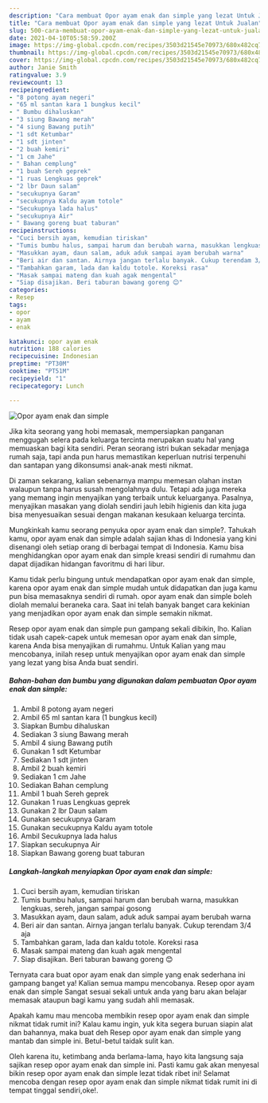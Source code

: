 ```yaml
---
description: "Cara membuat Opor ayam enak dan simple yang lezat Untuk Jualan"
title: "Cara membuat Opor ayam enak dan simple yang lezat Untuk Jualan"
slug: 500-cara-membuat-opor-ayam-enak-dan-simple-yang-lezat-untuk-jualan
date: 2021-04-10T05:58:59.200Z
image: https://img-global.cpcdn.com/recipes/3503d21545e70973/680x482cq70/opor-ayam-enak-dan-simple-foto-resep-utama.jpg
thumbnail: https://img-global.cpcdn.com/recipes/3503d21545e70973/680x482cq70/opor-ayam-enak-dan-simple-foto-resep-utama.jpg
cover: https://img-global.cpcdn.com/recipes/3503d21545e70973/680x482cq70/opor-ayam-enak-dan-simple-foto-resep-utama.jpg
author: Janie Smith
ratingvalue: 3.9
reviewcount: 13
recipeingredient:
- "8 potong ayam negeri"
- "65 ml santan kara 1 bungkus kecil"
- " Bumbu dihaluskan"
- "3 siung Bawang merah"
- "4 siung Bawang putih"
- "1 sdt Ketumbar"
- "1 sdt jinten"
- "2 buah kemiri"
- "1 cm Jahe"
- " Bahan cemplung"
- "1 buah Sereh geprek"
- "1 ruas Lengkuas geprek"
- "2 lbr Daun salam"
- "secukupnya Garam"
- "secukupnya Kaldu ayam totole"
- "Secukupnya lada halus"
- "secukupnya Air"
- " Bawang goreng buat taburan"
recipeinstructions:
- "Cuci bersih ayam, kemudian tiriskan"
- "Tumis bumbu halus, sampai harum dan berubah warna, masukkan lengkuas, sereh, jangan sampai gosong"
- "Masukkan ayam, daun salam, aduk aduk sampai ayam berubah warna"
- "Beri air dan santan. Airnya jangan terlalu banyak. Cukup terendam 3/4 aja"
- "Tambahkan garam, lada dan kaldu totole. Koreksi rasa"
- "Masak sampai mateng dan kuah agak mengental"
- "Siap disajikan. Beri taburan bawang goreng 😊"
categories:
- Resep
tags:
- opor
- ayam
- enak

katakunci: opor ayam enak 
nutrition: 188 calories
recipecuisine: Indonesian
preptime: "PT30M"
cooktime: "PT51M"
recipeyield: "1"
recipecategory: Lunch

---
```



![Opor ayam enak dan simple](https://img-global.cpcdn.com/recipes/3503d21545e70973/680x482cq70/opor-ayam-enak-dan-simple-foto-resep-utama.jpg)

Jika kita seorang yang hobi memasak, mempersiapkan panganan menggugah selera pada keluarga tercinta merupakan suatu hal yang memuaskan bagi kita sendiri. Peran seorang istri bukan sekadar menjaga rumah saja, tapi anda pun harus memastikan keperluan nutrisi terpenuhi dan santapan yang dikonsumsi anak-anak mesti nikmat.

Di zaman  sekarang, kalian sebenarnya mampu memesan olahan instan walaupun tanpa harus susah mengolahnya dulu. Tetapi ada juga mereka yang memang ingin menyajikan yang terbaik untuk keluarganya. Pasalnya, menyajikan masakan yang diolah sendiri jauh lebih higienis dan kita juga bisa menyesuaikan sesuai dengan makanan kesukaan keluarga tercinta. 



Mungkinkah kamu seorang penyuka opor ayam enak dan simple?. Tahukah kamu, opor ayam enak dan simple adalah sajian khas di Indonesia yang kini disenangi oleh setiap orang di berbagai tempat di Indonesia. Kamu bisa menghidangkan opor ayam enak dan simple kreasi sendiri di rumahmu dan dapat dijadikan hidangan favoritmu di hari libur.

Kamu tidak perlu bingung untuk mendapatkan opor ayam enak dan simple, karena opor ayam enak dan simple mudah untuk didapatkan dan juga kamu pun bisa memasaknya sendiri di rumah. opor ayam enak dan simple boleh diolah memalui beraneka cara. Saat ini telah banyak banget cara kekinian yang menjadikan opor ayam enak dan simple semakin nikmat.

Resep opor ayam enak dan simple pun gampang sekali dibikin, lho. Kalian tidak usah capek-capek untuk memesan opor ayam enak dan simple, karena Anda bisa menyajikan di rumahmu. Untuk Kalian yang mau mencobanya, inilah resep untuk menyajikan opor ayam enak dan simple yang lezat yang bisa Anda buat sendiri.

<!--inarticleads1-->

##### Bahan-bahan dan bumbu yang digunakan dalam pembuatan Opor ayam enak dan simple:

1. Ambil 8 potong ayam negeri
1. Ambil 65 ml santan kara (1 bungkus kecil)
1. Siapkan  Bumbu dihaluskan
1. Sediakan 3 siung Bawang merah
1. Ambil 4 siung Bawang putih
1. Gunakan 1 sdt Ketumbar
1. Sediakan 1 sdt jinten
1. Ambil 2 buah kemiri
1. Sediakan 1 cm Jahe
1. Sediakan  Bahan cemplung
1. Ambil 1 buah Sereh geprek
1. Gunakan 1 ruas Lengkuas geprek
1. Gunakan 2 lbr Daun salam
1. Gunakan secukupnya Garam
1. Gunakan secukupnya Kaldu ayam totole
1. Ambil Secukupnya lada halus
1. Siapkan secukupnya Air
1. Siapkan  Bawang goreng buat taburan




<!--inarticleads2-->

##### Langkah-langkah menyiapkan Opor ayam enak dan simple:

1. Cuci bersih ayam, kemudian tiriskan
1. Tumis bumbu halus, sampai harum dan berubah warna, masukkan lengkuas, sereh, jangan sampai gosong
1. Masukkan ayam, daun salam, aduk aduk sampai ayam berubah warna
1. Beri air dan santan. Airnya jangan terlalu banyak. Cukup terendam 3/4 aja
1. Tambahkan garam, lada dan kaldu totole. Koreksi rasa
1. Masak sampai mateng dan kuah agak mengental
1. Siap disajikan. Beri taburan bawang goreng 😊




Ternyata cara buat opor ayam enak dan simple yang enak sederhana ini gampang banget ya! Kalian semua mampu mencobanya. Resep opor ayam enak dan simple Sangat sesuai sekali untuk anda yang baru akan belajar memasak ataupun bagi kamu yang sudah ahli memasak.

Apakah kamu mau mencoba membikin resep opor ayam enak dan simple nikmat tidak rumit ini? Kalau kamu ingin, yuk kita segera buruan siapin alat dan bahannya, maka buat deh Resep opor ayam enak dan simple yang mantab dan simple ini. Betul-betul taidak sulit kan. 

Oleh karena itu, ketimbang anda berlama-lama, hayo kita langsung saja sajikan resep opor ayam enak dan simple ini. Pasti kamu gak akan menyesal bikin resep opor ayam enak dan simple lezat tidak ribet ini! Selamat mencoba dengan resep opor ayam enak dan simple nikmat tidak rumit ini di tempat tinggal sendiri,oke!.

